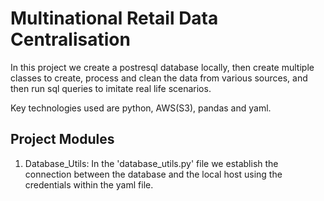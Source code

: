 # Multinational Retail Data Centralisation

In this project we create a postresql database locally, then create multiple classes to create, process and clean the data from various sources, and then run sql queries to imitate real life scenarios.

Key technologies used are python, AWS(S3), pandas and yaml.

## Project Modules

1. Database_Utils: In the 'database_utils.py' file we establish the connection between the database and the local host using the credentials within the yaml file.
